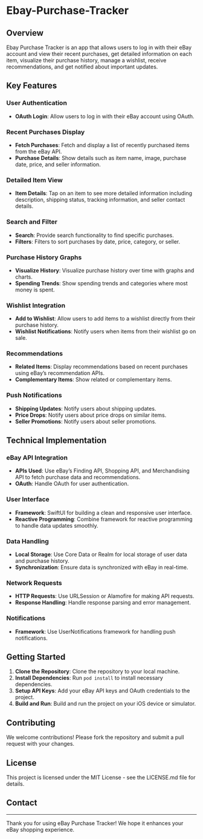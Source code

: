 # Ebay-Purchase-Tracker

## Overview
Ebay Purchase Tracker is an app that allows users to log in with their eBay account and view their recent purchases, get detailed information on each item, visualize their purchase history, manage a wishlist, receive recommendations, and get notified about important updates.

## Key Features

### User Authentication
- **OAuth Login**: Allow users to log in with their eBay account using OAuth.

### Recent Purchases Display
- **Fetch Purchases**: Fetch and display a list of recently purchased items from the eBay API.
- **Purchase Details**: Show details such as item name, image, purchase date, price, and seller information.

### Detailed Item View
- **Item Details**: Tap on an item to see more detailed information including description, shipping status, tracking information, and seller contact details.

### Search and Filter
- **Search**: Provide search functionality to find specific purchases.
- **Filters**: Filters to sort purchases by date, price, category, or seller.

### Purchase History Graphs
- **Visualize History**: Visualize purchase history over time with graphs and charts.
- **Spending Trends**: Show spending trends and categories where most money is spent.

### Wishlist Integration
- **Add to Wishlist**: Allow users to add items to a wishlist directly from their purchase history.
- **Wishlist Notifications**: Notify users when items from their wishlist go on sale.

### Recommendations
- **Related Items**: Display recommendations based on recent purchases using eBay’s recommendation APIs.
- **Complementary Items**: Show related or complementary items.

### Push Notifications
- **Shipping Updates**: Notify users about shipping updates.
- **Price Drops**: Notify users about price drops on similar items.
- **Seller Promotions**: Notify users about seller promotions.

## Technical Implementation

### eBay API Integration
- **APIs Used**: Use eBay’s Finding API, Shopping API, and Merchandising API to fetch purchase data and recommendations.
- **OAuth**: Handle OAuth for user authentication.

### User Interface
- **Framework**: SwiftUI for building a clean and responsive user interface.
- **Reactive Programming**: Combine framework for reactive programming to handle data updates smoothly.

### Data Handling
- **Local Storage**: Use Core Data or Realm for local storage of user data and purchase history.
- **Synchronization**: Ensure data is synchronized with eBay in real-time.

### Network Requests
- **HTTP Requests**: Use URLSession or Alamofire for making API requests.
- **Response Handling**: Handle response parsing and error management.

### Notifications
- **Framework**: Use UserNotifications framework for handling push notifications.

## Getting Started

1. **Clone the Repository**: Clone the repository to your local machine.
2. **Install Dependencies**: Run `pod install` to install necessary dependencies.
3. **Setup API Keys**: Add your eBay API keys and OAuth credentials to the project.
4. **Build and Run**: Build and run the project on your iOS device or simulator.

## Contributing

We welcome contributions! Please fork the repository and submit a pull request with your changes.

## License

This project is licensed under the MIT License - see the LICENSE.md file for details.

## Contact



---

Thank you for using eBay Purchase Tracker! We hope it enhances your eBay shopping experience.
